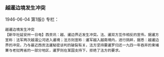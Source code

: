 ### 越暹边境发生冲突

1946-06-04
第1版()
专栏：

    越暹边境发生冲突
    【新华社延安卅一日电】西贡讯：越、暹边界近发生冲突。法、暹双方互作相反的宣传。据暹方宣称：法军两次越湄公河进入暹境；法方则宣称：暹军越入越南境内，进行挑衅，据悉：越暹边界的冲突，乃与最近西贡法暹秘密谈判的破裂有关，法方坚持要暹罗归还一九四一年吞并的柬埔寨与老挝两省的一部分地区，暹罗则在某国支持下，拒绝了法方的要求。

